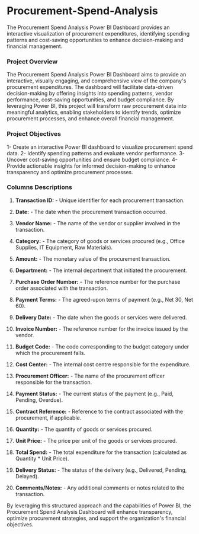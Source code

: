 # Procurement-Spend-Analysis
The Procurement Spend Analysis Power BI Dashboard provides an interactive visualization of procurement expenditures, identifying spending patterns and cost-saving opportunities to enhance decision-making and financial management.


### Project Overview

The Procurement Spend Analysis Power BI Dashboard aims to provide an interactive, visually engaging, and comprehensive view of the company's procurement expenditures. The dashboard will facilitate data-driven decision-making by offering insights into spending patterns, vendor performance, cost-saving opportunities, and budget compliance. By leveraging Power BI, this project will transform raw procurement data into meaningful analytics, enabling stakeholders to identify trends, optimize procurement processes, and enhance overall financial management.


### Project Objectives

1- Create an interactive Power BI dashboard to visualize procurement spend data.
2- Identify spending patterns and evaluate vendor performance.
3- Uncover cost-saving opportunities and ensure budget compliance.
4- Provide actionable insights for informed decision-making to enhance transparency and optimize procurement processes.


### Columns Descriptions
1. **Transaction ID:** - Unique identifier for each procurement transaction.

2. **Date:** - The date when the procurement transaction occurred.

3. **Vendor Name:** - The name of the vendor or supplier involved in the transaction.

4. **Category:** - The category of goods or services procured (e.g., Office Supplies, IT Equipment, Raw Materials).

5. **Amount:** - The monetary value of the procurement transaction.

6. **Department:** - The internal department that initiated the procurement.

7. **Purchase Order Number:** - The reference number for the purchase order associated with the transaction.

8. **Payment Terms:** - The agreed-upon terms of payment (e.g., Net 30, Net 60).

9. **Delivery Date:** - The date when the goods or services were delivered.

10. **Invoice Number:** - The reference number for the invoice issued by the vendor.

11. **Budget Code:** - The code corresponding to the budget category under which the procurement falls.

12. **Cost Center:** - The internal cost centre responsible for the expenditure.

13. **Procurement Officer:** - The name of the procurement officer responsible for the transaction.

14. **Payment Status:** - The current status of the payment (e.g., Paid, Pending, Overdue).

15. **Contract Reference:** - Reference to the contract associated with the procurement, if applicable.

16. **Quantity:** - The quantity of goods or services procured.

17. **Unit Price:** - The price per unit of the goods or services procured.

18. **Total Spend:** - The total expenditure for the transaction (calculated as Quantity * Unit Price).

19. **Delivery Status:** - The status of the delivery (e.g., Delivered, Pending, Delayed).

20. **Comments/Notes:** - Any additional comments or notes related to the transaction.

By leveraging this structured approach and the capabilities of Power BI, the Procurement Spend Analysis Dashboard will enhance transparency, optimize procurement strategies, and support the organization's financial objectives.
